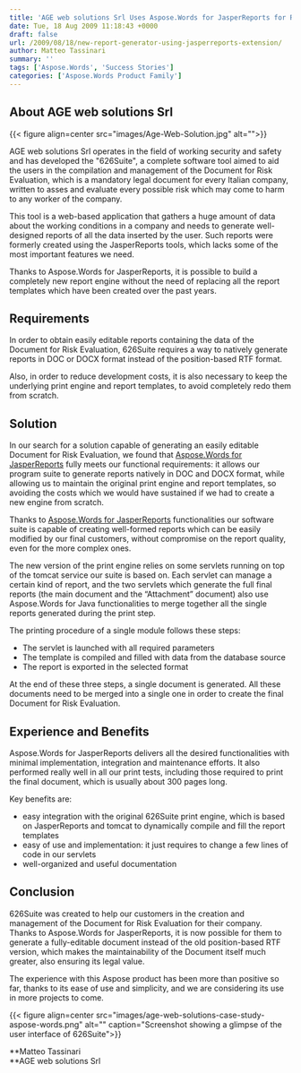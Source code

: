 ```yaml
---
title: 'AGE web solutions Srl Uses Aspose.Words for JasperReports for Report Generation'
date: Tue, 18 Aug 2009 11:18:43 +0000
draft: false
url: /2009/08/18/new-report-generator-using-jasperreports-extension/
author: Matteo Tassinari
summary: ''
tags: ['Aspose.Words', 'Success Stories']
categories: ['Aspose.Words Product Family']
---
```


## About AGE web solutions Srl



{{< figure align=center src="images/Age-Web-Solution.jpg" alt="">}}


AGE web solutions Srl operates in the field of working security and safety and has developed the "626Suite", a complete software tool aimed to aid the users in the compilation and management of the Document for Risk Evaluation, which is a mandatory legal document for every Italian company, written to asses and evaluate every possible risk which may come to harm to any worker of the company.

This tool is a web-based application that gathers a huge amount of data about the working conditions in a company and needs to generate well-designed reports of all the data inserted by the user. Such reports were formerly created using the JasperReports tools, which lacks some of the most important features we need.

Thanks to Aspose.Words for JasperReports, it is possible to build a completely new report engine without the need of replacing all the report templates which have been created over the past years.

## Requirements

In order to obtain easily editable reports containing the data of the Document for Risk Evaluation, 626Suite requires a way to natively generate reports in DOC or DOCX format instead of the position-based RTF format.

Also, in order to reduce development costs, it is also necessary to keep the underlying print engine and report templates, to avoid completely redo them from scratch.

## Solution

In our search for a solution capable of generating an easily editable Document for Risk Evaluation, we found that [Aspose.Words for JasperReports][1] fully meets our functional requirements: it allows our program suite to generate reports natively in DOC and DOCX format, while allowing us to maintain the original print engine and report templates, so avoiding the costs which we would have sustained if we had to create a new engine from scratch.

Thanks to [Aspose.Words for JasperReports][2] functionalities our software suite is capable of creating well-formed reports which can be easily modified by our final customers, without compromise on the report quality, even for the more complex ones.

The new version of the print engine relies on some servlets running on top of the tomcat service our suite is based on. Each servlet can manage a certain kind of report, and the two servlets which generate the full final reports (the main document and the “Attachment” document) also use Aspose.Words for Java functionalities to merge together all the single reports generated during the print step.

The printing procedure of a single module follows these steps:

*   The servlet is launched with all required parameters
*   The template is compiled and filled with data from the database source
*   The report is exported in the selected format

At the end of these three steps, a single document is generated. All these documents need to be merged into a single one in order to create the final Document for Risk Evaluation.

## Experience and Benefits

Aspose.Words for JasperReports delivers all the desired functionalities with minimal implementation, integration and maintenance efforts. It also performed really well in all our print tests, including those required to print the final document, which is usually about 300 pages long.

Key benefits are:

*   easy integration with the original 626Suite print engine, which is based on JasperReports and tomcat to dynamically compile and fill the report templates
*   easy of use and implementation: it just requires to change a few lines of code in our servlets
*   well-organized and useful documentation

## Conclusion

626Suite was created to help our customers in the creation and management of the Document for Risk Evaluation for their company.  
Thanks to Aspose.Words for JasperReports, it is now possible for them to generate a fully-editable document instead of the old position-based RTF version, which makes the maintainability of the Document itself much greater, also ensuring its legal value.

The experience with this Aspose product has been more than positive so far, thanks to its ease of use and simplicity, and we are considering its use in more projects to come.



{{< figure align=center src="images/age-web-solutions-case-study-aspose-words.png" alt="" caption="Screenshot showing a glimpse of the user interface of 626Suite">}}


**Matteo Tassinari  
**AGE web solutions Srl




[1]: https://products.aspose.com/words/jasperreports
[2]: https://products.aspose.com/words/jasperreports




